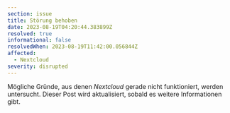 ```yaml
---
section: issue
title: Störung behoben
date: 2023-08-19T04:20:44.383899Z
resolved: true
informational: false
resolvedWhen: 2023-08-19T11:42:00.056844Z
affected:
  - Nextcloud
severity: disrupted
---
```

Mögliche Gründe, aus denen *Nextcloud* gerade nicht funktioniert, werden untersucht. Dieser Post wird aktualisiert, sobald es weitere Informationen gibt.

        